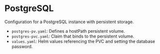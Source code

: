 # PostgreSQL

Configuration for a PostgreSQL instance with persistent storage.

- `postgres-pv.yaml`: Defines a hostPath persistent volume.
- `postgres-pvc.yaml`: Claim that binds to the persistent volume.
- `values.yaml`: Helm values referencing the PVC and setting the database password.

